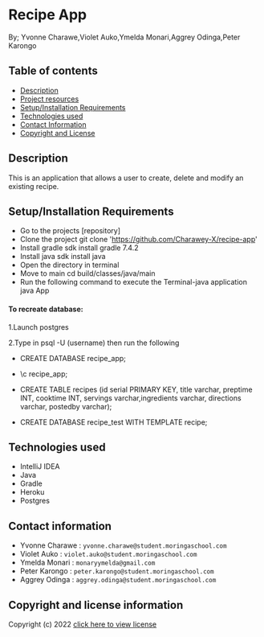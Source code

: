 # Recipe App
By; Yvonne Charawe,Violet Auko,Ymelda Monari,Aggrey Odinga,Peter Karongo



## Table of contents
+ [Description](#Description)
+ [Project resources](#project-resources)
+ [Setup/Installation Requirements](#setupinstallation-requirements)
+ [Technologies used](#technologies-used)
+ [Contact Information](#contact-information)
+ [Copyright and License](#copyright-and-license-information)


## Description
This is an application that allows a user to create, delete and modify an existing recipe.

## Setup/Installation Requirements
+ Go to the projects [repository]
+ Clone the project
  git clone 'https://github.com/Charawey-X/recipe-app'
+ Install gradle
sdk install gradle 7.4.2
+ Install java
sdk install java
+ Open the directory in terminal
+ Move to main
cd build/classes/java/main
+ Run the following command to execute the Terminal-java application
java App
#### To recreate database:

1.Launch postgres

2.Type in psql -U (username) then run the following
- CREATE DATABASE recipe_app;
- \c recipe_app;

- CREATE TABLE recipes (id serial PRIMARY KEY, title varchar, preptime INT, cooktime INT, servings varchar,ingredients varchar, directions varchar, postedby varchar);
- CREATE DATABASE recipe_test WITH TEMPLATE recipe;


## Technologies used
+ IntelliJ IDEA
+ Java
+ Gradle
+ Heroku
+ Postgres



## Contact information
+ Yvonne Charawe : `yvonne.charawe@student.moringaschool.com`
+ Violet Auko : `violet.auko@student.moringaschool.com`
+ Ymelda Monari : `monaryymelda@gmail.com`
+ Peter Karongo : `peter.karongo@student.moringaschool.com`
+ Aggrey Odinga : `aggrey.odinga@student.moringaschool.com`

## Copyright and license information

Copyright (c) 2022 [click here to view license](LICENSE)
